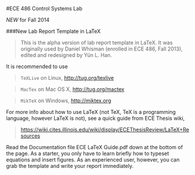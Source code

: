#ECE 486 Control Systems Lab

*NEW* for Fall 2014

###New Lab Report Template in LaTeX 

> This is the alpha version of lab report template in LaTeX. It was originally used by Daniel Whisman (enrolled in ECE 486, Fall 2013), edited and redesigned by Y&uuml;n L. Han.

It is recommended to use 

> `TeXLive` on Linux, http://tug.org/texlive

> `MacTex` on Mac OS X, http://tug.org/mactex

> `MikTeX` on Windows, http://miktex.org

For more info about how to use LaTeX (not TeX, TeX is a programming language, however LaTeX is not), see a quick guide from ECE Thesis wiki,

> https://wiki.cites.illinois.edu/wiki/display/ECEThesisReview/LaTeX+Resources

Read the Documentation file ECE LaTeX Guide.pdf down at the bottom of the page. As a starter, you only have to learn briefly how to typeset equations and insert figures. As an experienced user, however, you can grab the template and write your report immediately.

